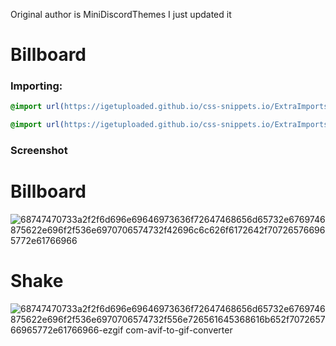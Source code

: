 Original author is MiniDiscordThemes I just updated it 
# Billboard

### Importing:
```css
@import url(https://igetuploaded.github.io/css-snippets.io/ExtraImports/billboard.css);
```

```css
@import url(https://igetuploaded.github.io/css-snippets.io/ExtraImports/shake.css);
```

### Screenshot
# Billboard
![68747470733a2f2f6d696e69646973636f72647468656d65732e6769746875622e696f2f536e6970706574732f42696c6c626f6172642f707265766965772e61766966](https://github.com/user-attachments/assets/0147b9c4-973e-4263-b21b-f632cefba93a)


# Shake
![68747470733a2f2f6d696e69646973636f72647468656d65732e6769746875622e696f2f536e6970706574732f556e726561645368616b652f707265766965772e61766966-ezgif com-avif-to-gif-converter](https://github.com/user-attachments/assets/ea27a211-c9fe-4f5d-89e9-f37785231e0f)
